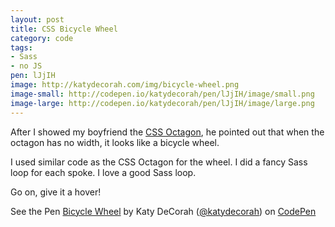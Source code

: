 ```yaml
---
layout: post
title: CSS Bicycle Wheel
category: code
tags: 
- Sass
- no JS
pen: lJjIH
image: http://katydecorah.com/img/bicycle-wheel.png
image-small: http://codepen.io/katydecorah/pen/lJjIH/image/small.png
image-large: http://codepen.io/katydecorah/pen/lJjIH/image/large.png
---
```


After I showed my boyfriend the [CSS Octagon](octagon.html), he pointed out that when the octagon has no width, it looks like a bicycle wheel.

I used similar code as the CSS Octagon for the wheel. I did a fancy Sass loop for each spoke. I love a good Sass loop.

Go on, give it a hover!

<p data-height="400" data-theme-id="97" data-slug-hash="lJjIH" data-user="katydecorah" data-default-tab="result" class='codepen'>See the Pen <a href='http://codepen.io/katydecorah/pen/lJjIH'>Bicycle Wheel</a> by Katy DeCorah (<a href='http://codepen.io/katydecorah'>@katydecorah</a>) on <a href='http://codepen.io'>CodePen</a></p>